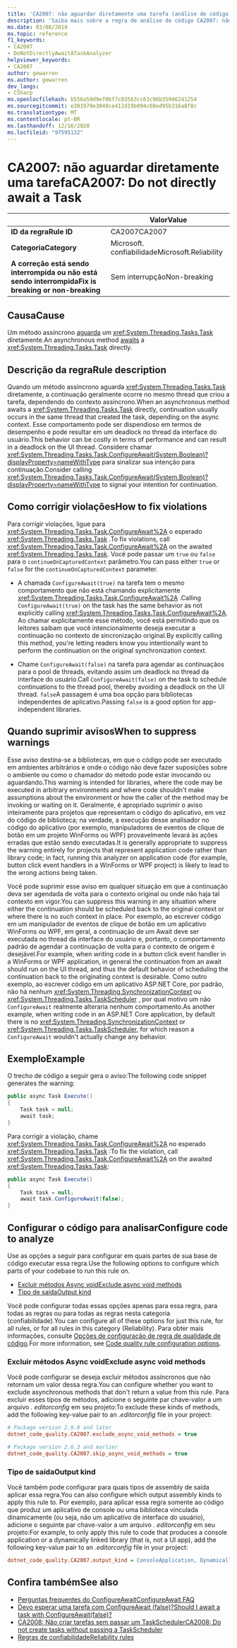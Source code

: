 ```yaml
---
title: 'CA2007: não aguardar diretamente uma tarefa (análise de código)'
description: 'Saiba mais sobre a regra de análise de código CA2007: não aguardar diretamente uma tarefa'
ms.date: 03/08/2019
ms.topic: reference
f1_keywords:
- CA2007
- DoNotDirectlyAwaitATaskAnalyzer
helpviewer_keywords:
- CA2007
author: gewarren
ms.author: gewarren
dev_langs:
- CSharp
ms.openlocfilehash: b556a59d9ef0bf7c03563cc63c96b35946241254
ms.sourcegitcommit: e301979e3049ce412d19b094c60ed95b316a8f8c
ms.translationtype: MT
ms.contentlocale: pt-BR
ms.lasthandoff: 12/16/2020
ms.locfileid: "97595132"
---
```

# <a name="ca2007-do-not-directly-await-a-task"></a><span data-ttu-id="9c2d1-103">CA2007: não aguardar diretamente uma tarefa</span><span class="sxs-lookup"><span data-stu-id="9c2d1-103">CA2007: Do not directly await a Task</span></span>

| | <span data-ttu-id="9c2d1-104">Valor</span><span class="sxs-lookup"><span data-stu-id="9c2d1-104">Value</span></span> |
|-|-|
| <span data-ttu-id="9c2d1-105">**ID da regra**</span><span class="sxs-lookup"><span data-stu-id="9c2d1-105">**Rule ID**</span></span> |<span data-ttu-id="9c2d1-106">CA2007</span><span class="sxs-lookup"><span data-stu-id="9c2d1-106">CA2007</span></span>|
| <span data-ttu-id="9c2d1-107">**Categoria**</span><span class="sxs-lookup"><span data-stu-id="9c2d1-107">**Category**</span></span> |<span data-ttu-id="9c2d1-108">Microsoft. confiabilidade</span><span class="sxs-lookup"><span data-stu-id="9c2d1-108">Microsoft.Reliability</span></span>|
| <span data-ttu-id="9c2d1-109">**A correção está sendo interrompida ou não está sendo interrompida**</span><span class="sxs-lookup"><span data-stu-id="9c2d1-109">**Fix is breaking or non-breaking**</span></span> |<span data-ttu-id="9c2d1-110">Sem interrupção</span><span class="sxs-lookup"><span data-stu-id="9c2d1-110">Non-breaking</span></span>|

## <a name="cause"></a><span data-ttu-id="9c2d1-111">Causa</span><span class="sxs-lookup"><span data-stu-id="9c2d1-111">Cause</span></span>

<span data-ttu-id="9c2d1-112">Um método assíncrono [aguarda](../../../csharp/language-reference/operators/await.md) um <xref:System.Threading.Tasks.Task> diretamente.</span><span class="sxs-lookup"><span data-stu-id="9c2d1-112">An asynchronous method [awaits](../../../csharp/language-reference/operators/await.md) a <xref:System.Threading.Tasks.Task> directly.</span></span>

## <a name="rule-description"></a><span data-ttu-id="9c2d1-113">Descrição da regra</span><span class="sxs-lookup"><span data-stu-id="9c2d1-113">Rule description</span></span>

<span data-ttu-id="9c2d1-114">Quando um método assíncrono aguarda <xref:System.Threading.Tasks.Task> diretamente, a continuação geralmente ocorre no mesmo thread que criou a tarefa, dependendo do contexto assíncrono.</span><span class="sxs-lookup"><span data-stu-id="9c2d1-114">When an asynchronous method awaits a <xref:System.Threading.Tasks.Task> directly, continuation usually occurs in the same thread that created the task, depending on the async context.</span></span> <span data-ttu-id="9c2d1-115">Esse comportamento pode ser dispendioso em termos de desempenho e pode resultar em um deadlock no thread da interface do usuário.</span><span class="sxs-lookup"><span data-stu-id="9c2d1-115">This behavior can be costly in terms of performance and can result in a deadlock on the UI thread.</span></span> <span data-ttu-id="9c2d1-116">Considere chamar <xref:System.Threading.Tasks.Task.ConfigureAwait(System.Boolean)?displayProperty=nameWithType> para sinalizar sua intenção para continuação.</span><span class="sxs-lookup"><span data-stu-id="9c2d1-116">Consider calling <xref:System.Threading.Tasks.Task.ConfigureAwait(System.Boolean)?displayProperty=nameWithType> to signal your intention for continuation.</span></span>

## <a name="how-to-fix-violations"></a><span data-ttu-id="9c2d1-117">Como corrigir violações</span><span class="sxs-lookup"><span data-stu-id="9c2d1-117">How to fix violations</span></span>

<span data-ttu-id="9c2d1-118">Para corrigir violações, ligue para <xref:System.Threading.Tasks.Task.ConfigureAwait%2A> o esperado <xref:System.Threading.Tasks.Task> .</span><span class="sxs-lookup"><span data-stu-id="9c2d1-118">To fix violations, call <xref:System.Threading.Tasks.Task.ConfigureAwait%2A> on the awaited <xref:System.Threading.Tasks.Task>.</span></span> <span data-ttu-id="9c2d1-119">Você pode passar um `true` ou `false` para o `continueOnCapturedContext` parâmetro.</span><span class="sxs-lookup"><span data-stu-id="9c2d1-119">You can pass either `true` or `false` for the `continueOnCapturedContext` parameter.</span></span>

- <span data-ttu-id="9c2d1-120">A chamada `ConfigureAwait(true)` na tarefa tem o mesmo comportamento que não está chamando explicitamente <xref:System.Threading.Tasks.Task.ConfigureAwait%2A> .</span><span class="sxs-lookup"><span data-stu-id="9c2d1-120">Calling `ConfigureAwait(true)` on the task has the same behavior as not explicitly calling <xref:System.Threading.Tasks.Task.ConfigureAwait%2A>.</span></span> <span data-ttu-id="9c2d1-121">Ao chamar explicitamente esse método, você está permitindo que os leitores saibam que você intencionalmente deseja executar a continuação no contexto de sincronização original.</span><span class="sxs-lookup"><span data-stu-id="9c2d1-121">By explicitly calling this method, you're letting readers know you intentionally want to perform the continuation on the original synchronization context.</span></span>

- <span data-ttu-id="9c2d1-122">Chame `ConfigureAwait(false)` na tarefa para agendar as continuaçãos para o pool de threads, evitando assim um deadlock no thread da interface do usuário.</span><span class="sxs-lookup"><span data-stu-id="9c2d1-122">Call `ConfigureAwait(false)` on the task to schedule continuations to the thread pool, thereby avoiding a deadlock on the UI thread.</span></span> <span data-ttu-id="9c2d1-123">`false`A passagem é uma boa opção para bibliotecas independentes de aplicativo.</span><span class="sxs-lookup"><span data-stu-id="9c2d1-123">Passing `false` is a good option for app-independent libraries.</span></span>

## <a name="when-to-suppress-warnings"></a><span data-ttu-id="9c2d1-124">Quando suprimir avisos</span><span class="sxs-lookup"><span data-stu-id="9c2d1-124">When to suppress warnings</span></span>

<span data-ttu-id="9c2d1-125">Esse aviso destina-se a bibliotecas, em que o código pode ser executado em ambientes arbitrários e onde o código não deve fazer suposições sobre o ambiente ou como o chamador do método pode estar invocando ou aguardando.</span><span class="sxs-lookup"><span data-stu-id="9c2d1-125">This warning is intended for libraries, where the code may be executed in arbitrary environments and where code shouldn't make assumptions about the environment or how the caller of the method may be invoking or waiting on it.</span></span> <span data-ttu-id="9c2d1-126">Geralmente, é apropriado suprimir o aviso inteiramente para projetos que representam o código do aplicativo, em vez do código de biblioteca; na verdade, a execução desse analisador no código do aplicativo (por exemplo, manipuladores de eventos de clique de botão em um projeto WinForms ou WPF) provavelmente levará às ações erradas que estão sendo executadas.</span><span class="sxs-lookup"><span data-stu-id="9c2d1-126">It is generally appropriate to suppress the warning entirely for projects that represent application code rather than library code; in fact, running this analyzer on application code (for example, button click event handlers in a WinForms or WPF project) is likely to lead to the wrong actions being taken.</span></span>

<span data-ttu-id="9c2d1-127">Você pode suprimir esse aviso em qualquer situação em que a continuação deva ser agendada de volta para o contexto original ou onde não haja tal contexto em vigor.</span><span class="sxs-lookup"><span data-stu-id="9c2d1-127">You can suppress this warning in any situation where either the continuation should be scheduled back to the original context or where there is no such context in place.</span></span> <span data-ttu-id="9c2d1-128">Por exemplo, ao escrever código em um manipulador de eventos de clique de botão em um aplicativo WinForms ou WPF, em geral, a continuação de um Await deve ser executada no thread da interface do usuário e, portanto, o comportamento padrão de agendar a continuação de volta para o contexto de origem é desejável.</span><span class="sxs-lookup"><span data-stu-id="9c2d1-128">For example, when writing code in a button click event handler in a WinForms or WPF application, in general the continuation from an await should run on the UI thread, and thus the default behavior of scheduling the continuation back to the originating context is desirable.</span></span> <span data-ttu-id="9c2d1-129">Como outro exemplo, ao escrever código em um aplicativo ASP.NET Core, por padrão, não há nenhum <xref:System.Threading.SynchronizationContext> ou <xref:System.Threading.Tasks.TaskScheduler> , por qual motivo um não `ConfigureAwait` realmente alteraria nenhum comportamento.</span><span class="sxs-lookup"><span data-stu-id="9c2d1-129">As another example, when writing code in an ASP.NET Core application, by default there is no <xref:System.Threading.SynchronizationContext> or <xref:System.Threading.Tasks.TaskScheduler>, for which reason a `ConfigureAwait` wouldn't actually change any behavior.</span></span>

## <a name="example"></a><span data-ttu-id="9c2d1-130">Exemplo</span><span class="sxs-lookup"><span data-stu-id="9c2d1-130">Example</span></span>

<span data-ttu-id="9c2d1-131">O trecho de código a seguir gera o aviso:</span><span class="sxs-lookup"><span data-stu-id="9c2d1-131">The following code snippet generates the warning:</span></span>

```csharp
public async Task Execute()
{
    Task task = null;
    await task;
}
```

<span data-ttu-id="9c2d1-132">Para corrigir a violação, chame <xref:System.Threading.Tasks.Task.ConfigureAwait%2A> no esperado <xref:System.Threading.Tasks.Task> :</span><span class="sxs-lookup"><span data-stu-id="9c2d1-132">To fix the violation, call <xref:System.Threading.Tasks.Task.ConfigureAwait%2A> on the awaited <xref:System.Threading.Tasks.Task>:</span></span>

```csharp
public async Task Execute()
{
    Task task = null;
    await task.ConfigureAwait(false);
}
```

## <a name="configure-code-to-analyze"></a><span data-ttu-id="9c2d1-133">Configurar o código para analisar</span><span class="sxs-lookup"><span data-stu-id="9c2d1-133">Configure code to analyze</span></span>

<span data-ttu-id="9c2d1-134">Use as opções a seguir para configurar em quais partes de sua base de código executar essa regra.</span><span class="sxs-lookup"><span data-stu-id="9c2d1-134">Use the following options to configure which parts of your codebase to run this rule on.</span></span>

- [<span data-ttu-id="9c2d1-135">Excluir métodos Async void</span><span class="sxs-lookup"><span data-stu-id="9c2d1-135">Exclude async void methods</span></span>](#exclude-async-void-methods)
- [<span data-ttu-id="9c2d1-136">Tipo de saída</span><span class="sxs-lookup"><span data-stu-id="9c2d1-136">Output kind</span></span>](#output-kind)

<span data-ttu-id="9c2d1-137">Você pode configurar todas essas opções apenas para essa regra, para todas as regras ou para todas as regras nesta categoria (confiabilidade).</span><span class="sxs-lookup"><span data-stu-id="9c2d1-137">You can configure all of these options for just this rule, for all rules, or for all rules in this category (Reliability).</span></span> <span data-ttu-id="9c2d1-138">Para obter mais informações, consulte [Opções de configuração de regra de qualidade de código](../code-quality-rule-options.md).</span><span class="sxs-lookup"><span data-stu-id="9c2d1-138">For more information, see [Code quality rule configuration options](../code-quality-rule-options.md).</span></span>

### <a name="exclude-async-void-methods"></a><span data-ttu-id="9c2d1-139">Excluir métodos Async void</span><span class="sxs-lookup"><span data-stu-id="9c2d1-139">Exclude async void methods</span></span>

<span data-ttu-id="9c2d1-140">Você pode configurar se deseja excluir métodos assíncronos que não retornam um valor dessa regra.</span><span class="sxs-lookup"><span data-stu-id="9c2d1-140">You can configure whether you want to exclude asynchronous methods that don't return a value from this rule.</span></span> <span data-ttu-id="9c2d1-141">Para excluir esses tipos de métodos, adicione o seguinte par chave-valor a um arquivo *. editorconfig* em seu projeto:</span><span class="sxs-lookup"><span data-stu-id="9c2d1-141">To exclude these kinds of methods, add the following key-value pair to an *.editorconfig* file in your project:</span></span>

```ini
# Package version 2.9.0 and later
dotnet_code_quality.CA2007.exclude_async_void_methods = true

# Package version 2.6.3 and earlier
dotnet_code_quality.CA2007.skip_async_void_methods = true
```

### <a name="output-kind"></a><span data-ttu-id="9c2d1-142">Tipo de saída</span><span class="sxs-lookup"><span data-stu-id="9c2d1-142">Output kind</span></span>

<span data-ttu-id="9c2d1-143">Você também pode configurar para quais tipos de assembly de saída aplicar essa regra.</span><span class="sxs-lookup"><span data-stu-id="9c2d1-143">You can also configure which output assembly kinds to apply this rule to.</span></span> <span data-ttu-id="9c2d1-144">Por exemplo, para aplicar essa regra somente ao código que produz um aplicativo de console ou uma biblioteca vinculada dinamicamente (ou seja, não um aplicativo de interface do usuário), adicione o seguinte par chave-valor a um arquivo *. editorconfig* em seu projeto:</span><span class="sxs-lookup"><span data-stu-id="9c2d1-144">For example, to only apply this rule to code that produces a console application or a dynamically linked library (that is, not a UI app), add the following key-value pair to an *.editorconfig* file in your project:</span></span>

```ini
dotnet_code_quality.CA2007.output_kind = ConsoleApplication, DynamicallyLinkedLibrary
```

## <a name="see-also"></a><span data-ttu-id="9c2d1-145">Confira também</span><span class="sxs-lookup"><span data-stu-id="9c2d1-145">See also</span></span>

- [<span data-ttu-id="9c2d1-146">Perguntas frequentes do ConfigureAwait</span><span class="sxs-lookup"><span data-stu-id="9c2d1-146">ConfigureAwait FAQ</span></span>](https://devblogs.microsoft.com/dotnet/configureawait-faq/)
- [<span data-ttu-id="9c2d1-147">Devo esperar uma tarefa com ConfigureAwait (false)?</span><span class="sxs-lookup"><span data-stu-id="9c2d1-147">Should I await a task with ConfigureAwait(false)?</span></span>](https://github.com/Microsoft/vs-threading/blob/master/doc/cookbook_vs.md#should-i-await-a-task-with-configureawaitfalse)
- [<span data-ttu-id="9c2d1-148">CA2008: Não criar tarefas sem passar um TaskScheduler</span><span class="sxs-lookup"><span data-stu-id="9c2d1-148">CA2008: Do not create tasks without passing a TaskScheduler</span></span>](ca2008.md)
- [<span data-ttu-id="9c2d1-149">Regras de confiabilidade</span><span class="sxs-lookup"><span data-stu-id="9c2d1-149">Reliability rules</span></span>](reliability-warnings.md)
